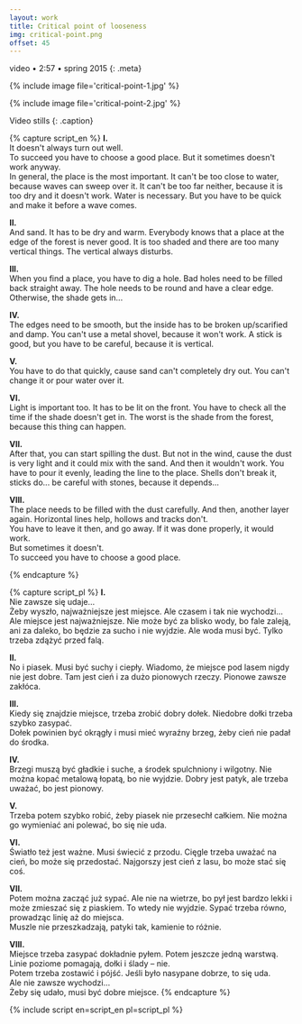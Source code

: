 ```yaml
---
layout: work
title: Critical point of looseness
img: critical-point.png
offset: 45
---
```


video • 2:57 • spring 2015
{: .meta}

{% include image file='critical-point-1.jpg' %}

{% include image file='critical-point-2.jpg' %}

Video stills
{: .caption}

{% capture script_en %}
__I.__  
It doesn't always turn out well.  
To succeed you have to choose a good place. But it sometimes doesn't work anyway.  
In general, the place is the most important. It can't be too close to water, because waves can sweep over it. It can't be too far neither, because it is too dry and it doesn't work. Water is necessary. But you have to be quick and make it before a wave comes.

__II.__  
And sand. It has to be dry and warm. Everybody knows that a place at the edge of the forest is never good. It is too shaded and there are too many vertical things. The vertical always disturbs.

__III.__  
When you find a place, you have to dig a hole. Bad holes need to be filled back straight away. The hole needs to be round and have a clear edge. Otherwise, the shade gets in...

__IV.__  
The edges need to be smooth, but the inside has to be broken up/scarified and damp. You can't use a metal shovel, because it won't work. A stick is good, but you have to be careful, because it is vertical.

__V.__  
You have to do that quickly, cause sand can't completely dry out. You can't change it or pour water over it.

__VI.__  
Light is important too. It has to be lit on the front. You have to check all the time if the shade doesn't get in. The worst is the shade from the forest, because this thing can happen.

__VII.__  
After that, you can start spilling the dust. But not in the wind, cause the dust is very light and it could mix with the sand. And then it wouldn't work. You have to pour it evenly, leading the line to the place. Shells don't break it, sticks do... be careful with stones, because it depends...

__VIII.__  
The place needs to be filled with the dust carefully. And then, another layer again. Horizontal lines help, hollows and tracks don't.  
You have to leave it then, and go away. If it was done properly, it would work.  
But sometimes it doesn't.  
To succeed you have to choose a good place.



{% endcapture %}

{% capture script_pl %}
__I.__  
Nie zawsze się udaje…  
Żeby wyszło, najważniejsze jest miejsce. Ale czasem i tak nie wychodzi…  
Ale miejsce jest najważniejsze. Nie może być za blisko wody, bo fale zaleją, ani za daleko, bo będzie za sucho i nie wyjdzie. Ale woda musi być. Tylko trzeba zdążyć przed falą.

__II.__  
No i piasek. Musi być suchy i ciepły. Wiadomo, że miejsce pod lasem nigdy nie jest dobre. Tam jest cień i za dużo pionowych rzeczy. Pionowe zawsze zakłóca.

__III.__  
Kiedy się znajdzie miejsce, trzeba zrobić dobry dołek. Niedobre dołki trzeba szybko zasypać.  
Dołek powinien być okrągły i musi mieć wyraźny brzeg, żeby cień nie padał do środka.

__IV.__  
Brzegi muszą być gładkie i suche, a środek spulchniony i wilgotny. Nie można kopać metalową łopatą, bo nie wyjdzie. Dobry jest patyk, ale trzeba uważać, bo jest pionowy.

__V.__  
Trzeba potem szybko robić, żeby piasek nie przesechł całkiem. Nie można go wymieniać ani polewać, bo się nie uda.

__VI.__  
Światło też jest ważne. Musi świecić z przodu. Cięgle trzeba uważać na cień, bo może się przedostać. Najgorszy jest cień z lasu, bo może stać się coś.

__VII.__  
Potem można zacząć już sypać. Ale nie na wietrze, bo pył jest bardzo lekki i może zmieszać się z piaskiem. To wtedy nie wyjdzie. Sypać trzeba równo, prowadząc linię aż do miejsca.  
Muszle nie przeszkadzają, patyki tak, kamienie to różnie.

__VIII.__  
Miejsce trzeba zasypać dokładnie pyłem. Potem jeszcze jedną warstwą. Linie poziome pomagają, dołki i ślady – nie.  
Potem trzeba zostawić i pójść. Jeśli było nasypane dobrze, to się uda.  
Ale nie zawsze wychodzi…  
Żeby się udało, musi być dobre miejsce.
{% endcapture %}

{% include script en=script_en pl=script_pl %}